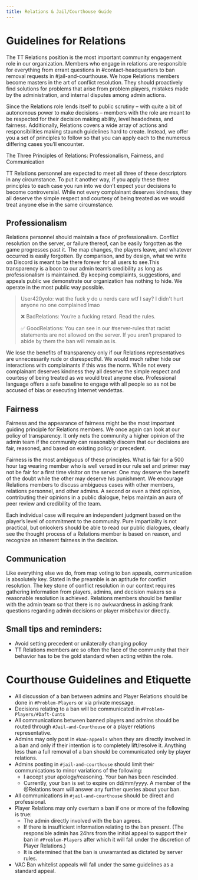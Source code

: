 ```yaml
---
title: Relations & Jail/Courthouse Guide
---
```


# Guidelines for Relations

The TT Relations position is the most important community engagement role in our organization. Members who engage in relations are responsible for everything from errant questions in #contact-headquarters to ban removal requests in #jail-and-courthouse. We hope Relations members become masters in the art of conflict resolution. They should proactively find solutions for problems that arise from problem players, mistakes made by the administration, and internal disputes among admin actions. 

Since the Relations role lends itself to public scrutiny – with quite a bit of autonomous power to make decisions – members with the role are meant to be respected for their decision making ability, level headedness, and fairness. Additionally, Relations covers a wide array of actions and responsibilities making staunch guidelines hard to create. Instead, we offer you a set of principles to follow so that you can apply each to the numerous differing cases you’ll encounter. 

The Three Principles of Relations: Professionalism, Fairness, and Communication

TT Relations personnel are expected to meet all three of these descriptors in any circumstance. To put it another way, if you apply these three principles to each case you run into we don’t expect your decisions to become controversial. While not every complainant deserves kindness, they all deserve the simple respect and courtesy of being treated as we would treat anyone else in the same circumstance.

## Professionalism

Relations personnel should maintain a face of professionalism. Conflict resolution on the server, or failure thereof, can be easily forgotten as the game progresses past it. The map changes, the players leave, and whatever occurred is easily forgotten. By comparison, and by design, what we write on Discord is meant to be there forever for all users to see.This transparency is a boon to our admin team’s credibility as long as professionalism is maintained. By keeping complaints, suggestions, and appeals public we demonstrate our organization has nothing to hide. We operate in the most public way possible.

> User420yolo: wat the fuck y do u nerds care wtf I say? I didn't hurt anyone no one complained lmao
> 
> ❌ BadRelations: You’re a fucking retard. Read the rules.
> 
> ✅ GoodRelations: You can see in our #server-rules that racist statements are not allowed on the server. If you aren’t prepared to abide by them the ban will remain as is.

We lose the benefits of transparency only if our Relations representatives are unnecessarily rude or disrespectful. We would much rather hide our interactions with complainants if this was the norm. While not every complainant deserves kindness they all deserve the simple respect and courtesy of being treated as we would treat anyone else. Professional language offers a safe baseline to engage with all people so as not be accused of bias or executing Internet vendettas.

## Fairness

Fairness and the appearance of fairness might be the most important guiding principle for Relations members. We once again can look at our policy of transparency. It only nets the community a higher opinion of the admin team if the community can reasonably discern that our decisions are fair, reasoned, and based on existing policy or precedent. 

Fairness is the most ambiguous of these principles. What is fair for a 500 hour tag wearing member who is well versed in our rule set and primer may not be fair for a first time visitor on the server. One may deserve the benefit of the doubt while the other may deserve his punishment. We encourage Relations members to discuss ambiguous cases with other members, relations personnel, and other admins. A second or even a third opinion, contributing their opinions in a public dialogue, helps maintain an aura of peer review and credibility of the team.

Each individual case will require an independent judgment based on the player’s level of commitment to the community. Pure impartiality is not practical, but onlookers should be able to read our public dialogues, clearly see the thought process of a Relations member is based on reason, and recognize an inherent fairness in the decision.

## Communication

Like everything else we do, from map voting to ban appeals, communication is absolutely key. Stated in the preamble is an aptitude for conflict resolution. The key stone of conflict resolution in our context requires gathering information from players, admins, and decision makers so a reasonable resolution is achieved. Relations members should be familiar with the admin team so that there is no awkwardness in asking frank questions regarding admin decisions or player misbehavior directly.

## Small tips and reminders:

* Avoid setting precedent or unilaterally changing policy
* TT Relations members are so often the face of the community that their behavior has to be the gold standard when acting within the role.

# Courthouse Guidelines and Etiquette

* All discussion of a ban between admins and Player Relations should be done in `#Problem-Players` or via private message.
* Decisions relating to a ban will be communicated in `#Problem-Players/#Daft-Cunts`
* All communications between banned players and admins should be routed through `#Jail-and-Courthouse` or a player relations representative.
* Admins may only post in `#ban-appeals` when they are directly involved in a ban and only if their intention is to completely lift/resolve it. Anything less than a full removal of a ban should be communicated only by player relations.
* Admins posting in `#jail-and-courthouse` should limit their communications to minor variations of the following: 
    * I accept your apology/reasoning. Your ban has been rescinded.
    * Currently, your ban is set to expire on dd/mm/yyyy. A member of the @Relations team will answer any further queries about your ban.
* All communications in `#jail-and-courthouse` should be direct and professional.
* Player Relations may only overturn a ban if one or more of the following is true:
    * The admin directly involved with the ban agrees.
    * If there is insufficient information relating to the ban present. (The responsible admin has 24hrs from the initial appeal to support their ban in `#Problem-Players` after which it will fall under the discretion of Player Relations.)
    * It is determined that the ban is unwarranted as dictated by server rules.
* VAC Ban whitelist appeals will fall under the same guidelines as a standard appeal.
